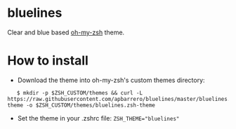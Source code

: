 bluelines
=========

Clear and blue based [oh-my-zsh](https://github.com/robbyrussell/oh-my-zsh) theme.

# How to install

- Download the theme into oh-my-zsh's custom themes directory:
```
   $ mkdir -p $ZSH_CUSTOM/themes && curl -L https://raw.githubusercontent.com/apbarrero/bluelines/master/bluelines.zsh-theme -o $ZSH_CUSTOM/themes/bluelines.zsh-theme
```
- Set the theme in your .zshrc file: `ZSH_THEME="bluelines"`

